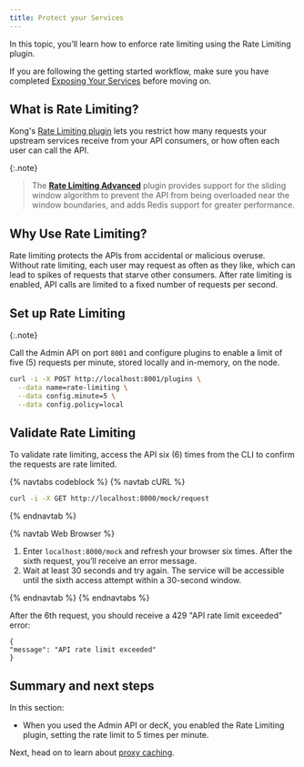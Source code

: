 ```yaml
---
title: Protect your Services
---
```

In this topic, you’ll learn how to enforce rate limiting using the Rate Limiting plugin.

If you are following the getting started workflow, make sure you have completed [Exposing Your Services](/gateway/{{page.kong_version}}/get-started/comprehensive/expose-services) before moving on.

## What is Rate Limiting?

Kong's [Rate Limiting plugin](/hub/kong-inc/rate-limiting) lets you restrict how many requests your upstream services receive from your API consumers, or how often each user can call the API.

{:.note}
> The [**Rate Limiting Advanced**](/hub/kong-inc/rate-limiting-advanced) <span class="badge enterprise"></span> plugin provides support for the sliding window algorithm to prevent the API from being overloaded near the window boundaries, and adds Redis support for greater performance.

## Why Use Rate Limiting?

Rate limiting protects the APIs from accidental or malicious overuse. Without rate limiting, each user may request as often as they like, which can lead to spikes of requests that starve other consumers. After rate limiting is enabled, API calls are limited to a fixed number of requests per second.
## Set up Rate Limiting

{:.note}

Call the Admin API on port `8001` and configure plugins to enable a limit of five (5) requests per minute, stored locally and in-memory, on the node.


```sh
curl -i -X POST http://localhost:8001/plugins \
  --data name=rate-limiting \
  --data config.minute=5 \
  --data config.policy=local
```



## Validate Rate Limiting

To validate rate limiting, access the API six (6) times from the CLI to confirm the requests are rate limited.

<!-- codeblock tabs -->
{% navtabs codeblock %}
{% navtab cURL %}
```sh
curl -i -X GET http://localhost:8000/mock/request
```
{% endnavtab %}

{% navtab Web Browser %}

1. Enter `localhost:8000/mock` and refresh your browser six times.
    After the sixth request, you’ll receive an error message.
2. Wait at least 30 seconds and try again.
    The service will be accessible until the sixth access attempt within a 30-second window.

{% endnavtab %}
{% endnavtabs %}

<!-- end codeblock tabs -->


After the 6th request, you should receive a 429 "API rate limit exceeded" error:
```
{
"message": "API rate limit exceeded"
}
```


## Summary and next steps

In this section:

* When you used the Admin API or decK, you enabled the Rate Limiting plugin,
setting the rate limit to 5 times per minute.

Next, head on to learn about [proxy caching](/gateway/{{page.kong_version}}/get-started/comprehensive/improve-performance).
